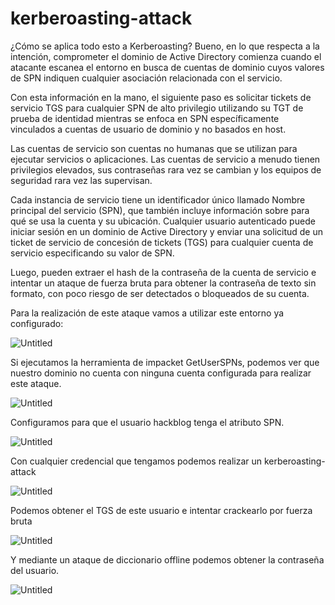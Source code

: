# kerberoasting-attack

¿Cómo se aplica todo esto a Kerberoasting? Bueno, en lo que respecta a la intención, comprometer el dominio de Active Directory comienza cuando el atacante escanea el entorno en busca de cuentas de dominio cuyos valores de SPN indiquen cualquier asociación relacionada con el servicio.

Con esta información en la mano, el siguiente paso es solicitar tickets de servicio TGS para cualquier SPN de alto privilegio utilizando su TGT de prueba de identidad mientras se enfoca en SPN específicamente vinculados a cuentas de usuario de dominio y no basados en host.

Las cuentas de servicio son cuentas no humanas que se utilizan para ejecutar servicios o aplicaciones. Las cuentas de servicio a menudo tienen privilegios elevados, sus contraseñas rara vez se cambian y los equipos de seguridad rara vez las supervisan.

Cada instancia de servicio tiene un identificador único llamado Nombre principal del servicio (SPN), que también incluye información sobre para qué se usa la cuenta y su ubicación. Cualquier usuario autenticado puede iniciar sesión en un dominio de Active Directory y enviar una solicitud de un ticket de servicio de concesión de tickets (TGS) para cualquier cuenta de servicio especificando su valor de SPN.

Luego, pueden extraer el hash de la contraseña de la cuenta de servicio e intentar un ataque de fuerza bruta para obtener la contraseña de texto sin formato, con poco riesgo de ser detectados o bloqueados de su cuenta.

Para la realización de este ataque vamos a utilizar este entorno ya configurado:

![Untitled](kerberoast%2079107/Untitled.png)

Si ejecutamos la herramienta de impacket GetUserSPNs, podemos ver que nuestro dominio no cuenta con ninguna cuenta configurada para realizar este ataque.

![Untitled](kerberoast%2079107/Untitled%201.png)

Configuramos para que el usuario hackblog tenga el atributo SPN.

![Untitled](kerberoast%2079107/Untitled%202.png)

Con cualquier credencial que tengamos podemos realizar un kerberoasting-attack

![Untitled](kerberoast%2079107/Untitled%203.png)

Podemos obtener el TGS de este usuario e intentar crackearlo por fuerza bruta

![Untitled](kerberoast%2079107/Untitled%204.png)

Y mediante un ataque de diccionario offline podemos obtener la contraseña del usuario.

![Untitled](kerberoast%2079107/Untitled%205.png)